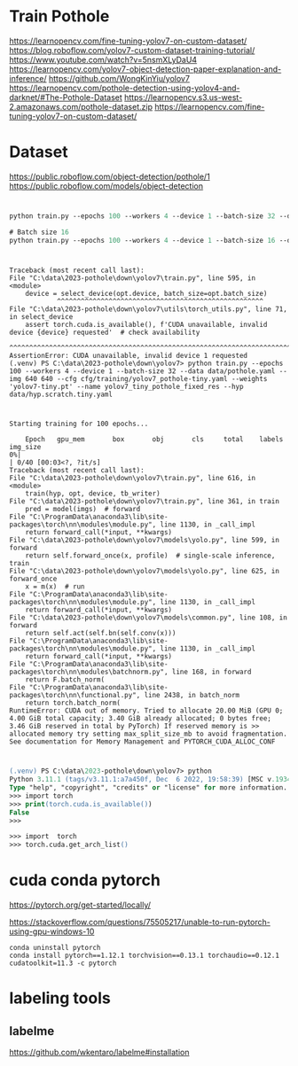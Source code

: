 # Train Pothole 

https://learnopencv.com/fine-tuning-yolov7-on-custom-dataset/
https://blog.roboflow.com/yolov7-custom-dataset-training-tutorial/
https://www.youtube.com/watch?v=5nsmXLyDaU4
https://learnopencv.com/yolov7-object-detection-paper-explanation-and-inference/
https://github.com/WongKinYiu/yolov7
https://learnopencv.com/pothole-detection-using-yolov4-and-darknet/#The-Pothole-Dataset
https://learnopencv.s3.us-west-2.amazonaws.com/pothole-dataset.zip
https://learnopencv.com/fine-tuning-yolov7-on-custom-dataset/


# Dataset

https://public.roboflow.com/object-detection/pothole/1
https://public.roboflow.com/models/object-detection


# 

```ps
python train.py --epochs 100 --workers 4 --device 1 --batch-size 32 --data data/pothole.yaml --img 640 640 --cfg cfg/training/yolov7_pothole-tiny.yaml --weights 'yolov7-tiny.pt' --name yolov7_tiny_pothole_fixed_res --hyp data/hyp.scratch.tiny.yaml

# Batch size 16 
python train.py --epochs 100 --workers 4 --device 1 --batch-size 16 --data data/pothole.yaml --img 640 640 --cfg cfg/training/yolov7_pothole-tiny.yaml --weights 'yolov7-tiny.pt' --name yolov7_tiny_pothole_fixed_res --hyp data/hyp.scratch.tiny.yaml
```

# 
    Traceback (most recent call last):
    File "C:\data\2023-pothole\down\yolov7\train.py", line 595, in <module>
        device = select_device(opt.device, batch_size=opt.batch_size)
                ^^^^^^^^^^^^^^^^^^^^^^^^^^^^^^^^^^^^^^^^^^^^^^^^^^^^
    File "C:\data\2023-pothole\down\yolov7\utils\torch_utils.py", line 71, in select_device
        assert torch.cuda.is_available(), f'CUDA unavailable, invalid device {device} requested'  # check availability
        ^^^^^^^^^^^^^^^^^^^^^^^^^^^^^^^^^^^^^^^^^^^^^^^^^^^^^^^^^^^^^^^^^^^^^^^^^^^^^^^^^^^^^^^^
    AssertionError: CUDA unavailable, invalid device 1 requested
    (.venv) PS C:\data\2023-pothole\down\yolov7> python train.py --epochs 100 --workers 4 --device 1 --batch-size 32 --data data/pothole.yaml --img 640 640 --cfg cfg/training/yolov7_pothole-tiny.yaml --weights 'yolov7-tiny.pt' --name yolov7_tiny_pothole_fixed_res --hyp data/hyp.scratch.tiny.yaml
# 

    Starting training for 100 epochs...

        Epoch   gpu_mem       box       obj       cls     total    labels  img_size
    0%|                                                                                                                                                                           | 0/40 [00:03<?, ?it/s] 
    Traceback (most recent call last):
    File "C:\data\2023-pothole\down\yolov7\train.py", line 616, in <module>
        train(hyp, opt, device, tb_writer)
    File "C:\data\2023-pothole\down\yolov7\train.py", line 361, in train
        pred = model(imgs)  # forward
    File "C:\ProgramData\anaconda3\lib\site-packages\torch\nn\modules\module.py", line 1130, in _call_impl
        return forward_call(*input, **kwargs)
    File "C:\data\2023-pothole\down\yolov7\models\yolo.py", line 599, in forward
        return self.forward_once(x, profile)  # single-scale inference, train
    File "C:\data\2023-pothole\down\yolov7\models\yolo.py", line 625, in forward_once
        x = m(x)  # run
    File "C:\ProgramData\anaconda3\lib\site-packages\torch\nn\modules\module.py", line 1130, in _call_impl
        return forward_call(*input, **kwargs)
    File "C:\data\2023-pothole\down\yolov7\models\common.py", line 108, in forward
        return self.act(self.bn(self.conv(x)))
    File "C:\ProgramData\anaconda3\lib\site-packages\torch\nn\modules\module.py", line 1130, in _call_impl
        return forward_call(*input, **kwargs)
    File "C:\ProgramData\anaconda3\lib\site-packages\torch\nn\modules\batchnorm.py", line 168, in forward
        return F.batch_norm(
    File "C:\ProgramData\anaconda3\lib\site-packages\torch\nn\functional.py", line 2438, in batch_norm
        return torch.batch_norm(
    RuntimeError: CUDA out of memory. Tried to allocate 20.00 MiB (GPU 0; 4.00 GiB total capacity; 3.40 GiB already allocated; 0 bytes free; 3.46 GiB reserved in total by PyTorch) If reserved memory is >> allocated memory try setting max_split_size_mb to avoid fragmentation.  See documentation for Memory Management and PYTORCH_CUDA_ALLOC_CONF

#

```ps
(.venv) PS C:\data\2023-pothole\down\yolov7> python 
Python 3.11.1 (tags/v3.11.1:a7a450f, Dec  6 2022, 19:58:39) [MSC v.1934 64 bit (AMD64)] on win32
Type "help", "copyright", "credits" or "license" for more information.
>>> import torch 
>>> print(torch.cuda.is_available())
False
>>>  

>>> import  torch
>>> torch.cuda.get_arch_list()
```
# cuda conda pytorch 

https://pytorch.org/get-started/locally/

https://stackoverflow.com/questions/75505217/unable-to-run-pytorch-using-gpu-windows-10

    conda uninstall pytorch
    conda install pytorch==1.12.1 torchvision==0.13.1 torchaudio==0.12.1 cudatoolkit=11.3 -c pytorch

# labeling tools 

## labelme 

https://github.com/wkentaro/labelme#installation
